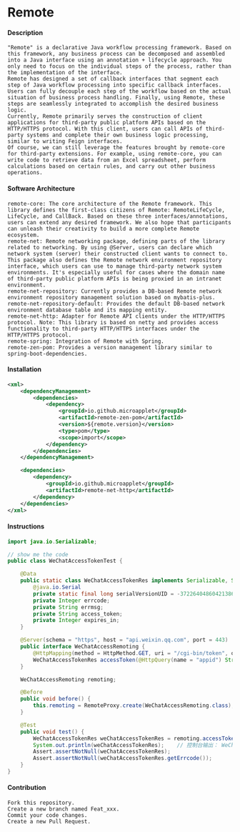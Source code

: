 # Remote
#### Description
    "Remote" is a declarative Java workflow processing framework. Based on this framework, any business process can be decomposed and assembled into a Java interface using an annotation + lifecycle approach. You only need to focus on the individual steps of the process, rather than the implementation of the interface.
    Remote has designed a set of callback interfaces that segment each step of Java workflow processing into specific callback interfaces. Users can fully decouple each step of the workflow based on the actual situation of business process handling. Finally, using Remote, these steps are seamlessly integrated to accomplish the desired business logic.
    Currently, Remote primarily serves the construction of client applications for third-party public platform APIs based on the HTTP/HTTPS protocol. With this client, users can call APIs of third-party systems and complete their own business logic processing, similar to writing Feign interfaces.
    Of course, we can still leverage the features brought by remote-core for third-party extensions. For example, using remote-core, you can write code to retrieve data from an Excel spreadsheet, perform calculations based on certain rules, and carry out other business operations.

#### Software Architecture
    remote-core: The core architecture of the Remote framework. This library defines the first-class citizens of Remote: RemoteLifeCycle, LifeCycle, and CallBack. Based on these three interfaces/annotations, users can extend any desired framework. We also hope that participants can unleash their creativity to build a more complete Remote ecosystem.
    remote-net: Remote networking package, defining parts of the library related to networking. By using @Server, users can declare which network system (server) their constructed client wants to connect to. This package also defines the Remote network environment repository interface, which users can use to manage third-party network system environments. It's especially useful for cases where the domain name of third-party public platform APIs is being proxied in an intranet environment.
    remote-net-repository: Currently provides a DB-based Remote network environment repository management solution based on mybatis-plus.
    remote-net-repository-default: Provides the default DB-based network environment database table and its mapping entity.
    remote-net-http: Adapter for Remote API clients under the HTTP/HTTPS protocol. Note: This library is based on netty and provides access functionality to third-party HTTP/HTTPS interfaces under the HTTP/HTTPS protocol.
    remote-spring: Integration of Remote with Spring.
    remote-zen-pom: Provides a version management library similar to spring-boot-dependencies.

#### Installation
```xml
<xml>
    <dependencyManagement>
        <dependencies>
            <dependency>
                <groupId>io.github.microapplet</groupId>
                <artifactId>remote-zen-pom</artifactId>
                <version>${remote.version}</version>
                <type>pom</type>
                <scope>import</scope>
            </dependency>
        </dependencies>
    </dependencyManagement>

    <dependencies>
        <dependency>
            <groupId>io.github.microapplet</groupId>
            <artifactId>remote-net-http</artifactId>
        </dependency>
    </dependencies>
</xml>
```

#### Instructions

```java
import java.io.Serializable;

// show me the code
public class WeChatAccessTokenTest {

    @Data
    public static class WeChatAccessTokenRes implements Serializable, Serializable {
        @java.io.Serial
        private static final long serialVersionUID = -3722640486042138636L;
        private Integer errcode;
        private String errmsg;
        private String access_token;
        private Integer expires_in;
    }

    @Server(schema = "https", host = "api.weixin.qq.com", port = 443)
    public interface WeChatAccessRemoting {
        @HttpMapping(method = HttpMethod.GET, uri = "/cgi-bin/token", queries = @HttpQuery(name = "grant_type", value = "client_credential"))
        WeChatAccessTokenRes accessToken(@HttpQuery(name = "appid") String appid, @HttpQuery(name = "secret") String secret);
    }

    WeChatAccessRemoting remoting;

    @Before
    public void before() {
        this.remoting = RemoteProxy.create(WeChatAccessRemoting.class);
    }

    @Test
    public void test() {
        WeChatAccessTokenRes weChatAccessTokenRes = remoting.accessToken("aaa", "bbb");
        System.out.println(weChatAccessTokenRes);    // 控制台输出： WeChatAccessTokenTest.WeChatAccessTokenRes(errcode=40013, errmsg=invalid appid rid: 64a171ca-1bdceef5-28207880, access_token=null, expires_in=null)
        Assert.assertNotNull(weChatAccessTokenRes);
        Assert.assertNotNull(weChatAccessTokenRes.getErrcode());
    }
}
```

#### Contribution

    Fork this repository.
    Create a new branch named Feat_xxx.
    Commit your code changes.
    Create a new Pull Request.
